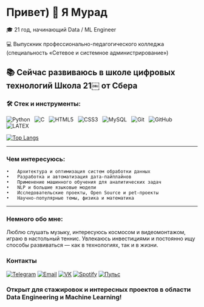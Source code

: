 # Привет) 👋 Я Мурад

🎓 21 год, начинающий Data / ML Engineer

💻 Выпускник профессионально-педагогического колледжа (специальность «Сетевое и системное администрирование»)

📚 Сейчас развиваюсь в школе цифровых технологий Школа 21￼ от Сбера
----

### 🛠️ Стек и инструменты:

![Python](https://img.shields.io/badge/-Python-black?logo=Python&style=social)&nbsp;&nbsp;
![C](https://img.shields.io/badge/-C-black?logo=c&style=social)&nbsp;&nbsp;
![HTML5](https://img.shields.io/badge/-HTML5-black?logo=html5&style=social)&nbsp;&nbsp;
![CSS3](https://img.shields.io/badge/-CSS3-black?logo=css3&style=social)&nbsp;&nbsp;
![MySQL](https://img.shields.io/badge/-MySQL-black?logo=mysql&style=social)&nbsp;&nbsp;
![Git](https://img.shields.io/badge/-Git-black?logo=git&style=social)&nbsp;&nbsp;
![GitHub](https://img.shields.io/badge/-GitHub-black?logo=github&style=social)&nbsp;&nbsp;
![LATEX](https://img.shields.io/badge/-LATEX-black?logo=latex&style=social)&nbsp;&nbsp;


[![Top Langs](https://github-readme-stats.vercel.app/api/top-langs/?username=affiliation24&layout=donut)](https://github.com/affiliation24/github-readme-stats)

----

###  Чем интересуюсь:

    •	Архитектура и оптимизация систем обработки данных
	•	Разработка и автоматизация дата-пайплайнов
	•	Применение машинного обучения для аналитических задач
	•	NLP и большие языковые модели
	•	Исследовательские проекты, Open Source и pet-проекты
	•	Научно-популярные темы, физика и математика

----

###  Немного обо мне:

Люблю слушать музыку, интересуюсь космосом и видеомонтажом, играю в настольный теннис.
Увлекаюсь инвестициями и постоянно ищу способы развиваться — как в технологиях, так и в жизни.


### Контакты  

[![Telegram](https://img.shields.io/badge/Telegram-26A5E4?style=for-the-badge&logo=telegram&logoColor=white)](https://t.me/pyrowoon)
[![Email](https://img.shields.io/badge/Email-affiliationmurad%40yandex.ru-red?style=for-the-badge&logo=gmail&logoColor=white)](mailto:affiliationmurad@yandex.ru)
[![VK](https://img.shields.io/badge/VK-0077FF?style=for-the-badge&logo=vk&logoColor=white)](https://vk.com/onemedjay)
[![Spotify](https://img.shields.io/badge/Spotify-1ED760?style=for-the-badge&logo=spotify&logoColor=white)](https://open.spotify.com/user/gg24zk9ilglrfe369olw46i3x?si=3407fe3221c54751)
[![Пульс](https://img.shields.io/badge/Тинькофф%20Пульс-FFD700?style=for-the-badge&logo=tinkoff&logoColor=black)](https://www.tbank.ru/invest/social/profile/affiliation?author=profile)

###  Открыт для стажировок и интересных проектов в области Data Engineering и Machine Learning!
